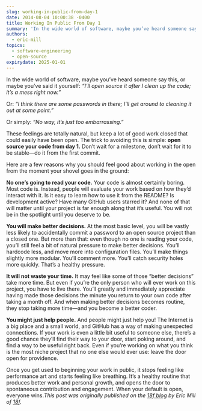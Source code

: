 ```yaml
---
slug: working-in-public-from-day-1
date: 2014-08-04 10:00:38 -0400
title: Working In Public From Day 1
summary: 'In the wide world of software, maybe you’ve heard someone say this, or maybe you’ve said it yourself: &#8220;I’ll open source it after I clean up the code; it’s a mess right now.&#8221; Or: &#8220;I think there are some passwords in there; I’ll get around to cleaning it out at some point.&#8221; Or simply: &#8220;No'
authors:
  - eric-mill
topics:
  - software-engineering
  - open-source
expirydate: 2025-01-01
---
```


In the wide world of software, maybe you’ve heard someone say this, or maybe you’ve said it yourself: _&#8220;I’ll open source it after I clean up the code; it’s a mess right now.&#8221;_

Or: _&#8220;I think there are some passwords in there; I’ll get around to cleaning it out at some point.&#8221;_

Or simply: _&#8220;No way, it’s just too embarrassing.&#8221;_

These feelings are totally natural, but keep a lot of good work closed that could easily have been open. The trick to avoiding this is simple: **open source your code from day 1.** Don’t wait for a milestone, don’t wait for it to be stable—do it from the first commit.

Here are a few reasons why you should feel good about working in the open from the moment your shovel goes in the ground:

**No one’s going to read your code.** Your code is almost certainly boring. Most code is. Instead, people will evaluate your work based on how they’d interact with it. Is it easy to learn how to use it from the README? Is development active? Have many GitHub users starred it? And none of that will matter until your project is far enough along that it’s useful. You will not be in the spotlight until you deserve to be.

**You will make better decisions.** At the most basic level, you will be vastly less likely to accidentally commit a password to an open source project than a closed one. But more than that: even though no one is reading your code, you’ll still feel a bit of natural pressure to make better decisions. You’ll hardcode less, and move more into configuration files. You’ll make things slightly more modular. You’ll comment more. You’ll catch security holes more quickly. That’s a healthy pressure.

**It will not waste your time.** It may feel like some of those “better decisions” take more time. But even if you’re the only person who will ever work on this project, you have to live there. You’ll greatly and immediately appreciate having made those decisions the minute you return to your own code after taking a month off. And when making better decisions becomes routine, they stop taking more time—and you become a better coder.

**You might just help people.** And people might just help you! The Internet is a big place and a small world, and GitHub has a way of making unexpected connections. If your work is even a little bit useful to someone else, there’s a good chance they’ll find their way to your door, start poking around, and find a way to be useful right back. Even if you’re working on what you think is the most niche project that no one else would ever use: leave the door open for providence.

Once you get used to beginning your work in public, it stops feeling like performance art and starts feeling like breathing. It’s a healthy routine that produces better work and personal growth, and opens the door to spontaneous contribution and engagement. When your default is open, everyone wins._This post was originally published on the [18f blog](https://18f.gsa.gov/) by Eric Mill of [18f](https://18f.gsa.gov/)._